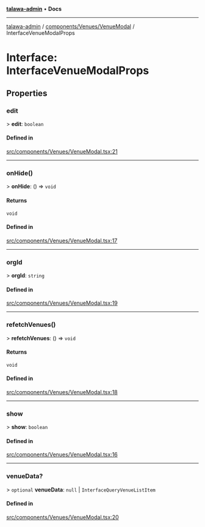 [**talawa-admin**](../../../../README.md) • **Docs**

***

[talawa-admin](../../../../modules.md) / [components/Venues/VenueModal](../README.md) / InterfaceVenueModalProps

# Interface: InterfaceVenueModalProps

## Properties

### edit

\> **edit**: `boolean`

#### Defined in

[src/components/Venues/VenueModal.tsx:21](https://github.com/PalisadoesFoundation/talawa-admin/blob/3f6b41a67c6932f4c0bce6ffb822d4ef12ede8c8/src/components/Venues/VenueModal.tsx#L21)

***

### onHide()

\> **onHide**: () =\> `void`

#### Returns

`void`

#### Defined in

[src/components/Venues/VenueModal.tsx:17](https://github.com/PalisadoesFoundation/talawa-admin/blob/3f6b41a67c6932f4c0bce6ffb822d4ef12ede8c8/src/components/Venues/VenueModal.tsx#L17)

***

### orgId

\> **orgId**: `string`

#### Defined in

[src/components/Venues/VenueModal.tsx:19](https://github.com/PalisadoesFoundation/talawa-admin/blob/3f6b41a67c6932f4c0bce6ffb822d4ef12ede8c8/src/components/Venues/VenueModal.tsx#L19)

***

### refetchVenues()

\> **refetchVenues**: () =\> `void`

#### Returns

`void`

#### Defined in

[src/components/Venues/VenueModal.tsx:18](https://github.com/PalisadoesFoundation/talawa-admin/blob/3f6b41a67c6932f4c0bce6ffb822d4ef12ede8c8/src/components/Venues/VenueModal.tsx#L18)

***

### show

\> **show**: `boolean`

#### Defined in

[src/components/Venues/VenueModal.tsx:16](https://github.com/PalisadoesFoundation/talawa-admin/blob/3f6b41a67c6932f4c0bce6ffb822d4ef12ede8c8/src/components/Venues/VenueModal.tsx#L16)

***

### venueData?

\> `optional` **venueData**: `null` \| `InterfaceQueryVenueListItem`

#### Defined in

[src/components/Venues/VenueModal.tsx:20](https://github.com/PalisadoesFoundation/talawa-admin/blob/3f6b41a67c6932f4c0bce6ffb822d4ef12ede8c8/src/components/Venues/VenueModal.tsx#L20)
